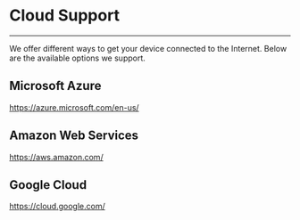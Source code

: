 # Cloud Support
---
We offer different ways to get your device connected to the Internet. Below are the available options we support. 

## Microsoft Azure
https://azure.microsoft.com/en-us/

## Amazon Web Services 
https://aws.amazon.com/

## Google Cloud
https://cloud.google.com/